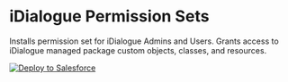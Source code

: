 # iDialogue Permission Sets

Installs permission set for iDialogue Admins and Users. Grants access to iDialogue managed package custom objects, classes, and resources.


<a href="https://githubsfdeploy.herokuapp.com?owner=pacificapps&amp;repo=permissionsets/tree/main">
  <img src="https://raw.githubusercontent.com/afawcett/githubsfdeploy/master/src/main/webapp/resources/img/deploy.png" alt="Deploy to Salesforce" />
</a>
